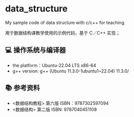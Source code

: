 # data_structure
My sample code of data structure with c/c++ for teaching.

用于数据结构课教学使用的示例代码，基于 C／C++ 实现；

## :computer: 操作系统与编译器
- the platform：Ubuntu-22.04 LTS x86-64
- g++ version: g++ (Ubuntu 11.3.0-1ubuntu1~22.04) 11.3.0/

## :books: 参考资料
- <数据结构教程> 第六版 ISBN：9787302597094
- <数据结构> 第二版 ISBN: 9787040451108